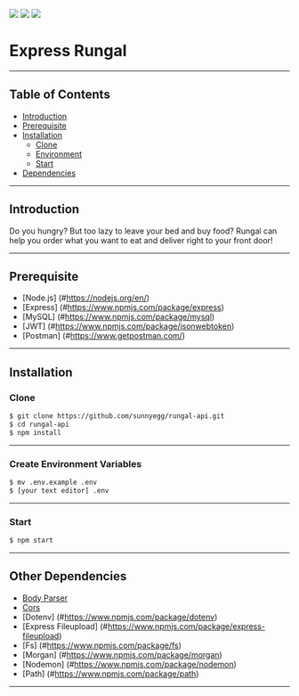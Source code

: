 ![](https://img.shields.io/badge/Code%20Style-Standard-yellow.svg)
![](https://img.shields.io/badge/Dependencies-Express-green.svg)
![](https://img.shields.io/badge/Storage-Localhost-orange.svg)

# Express Rungal

---
## Table of Contents

- [Introduction](#introduction)
- [Prerequisite](#prerequisite)
- [Installation](#installation)
    - [Clone](#clone)
    - [Environment](#environment)
    - [Start](#start)
- [Dependencies](#dependencies)

---
## Introduction

Do you hungry? But too lazy to leave your bed and buy food?
Rungal can help you order what you want to eat and deliver right to your front door!

---
## Prerequisite

- [Node.js] (#https://nodejs.org/en/)
- [Express] (#https://www.npmjs.com/package/express)
- [MySQL] (#https://www.npmjs.com/package/mysql)
- [JWT] (#https://www.npmjs.com/package/jsonwebtoken)
- [Postman] (#https://www.getpostman.com/)

---
## Installation
### Clone
```bash
$ git clone https://github.com/sunnyegg/rungal-api.git
$ cd rungal-api
$ npm install
```

---
### Create Environment Variables
```bash
$ mv .env.example .env
$ [your text editor] .env
```

---
### Start
```bash
$ npm start
```

---
## Other Dependencies

- [Body Parser](#https://www.npmjs.com/package/body-parser)
- [Cors](#https://www.npmjs.com/package/cors)
- [Dotenv] (#https://www.npmjs.com/package/dotenv)
- [Express Fileupload] (#https://www.npmjs.com/package/express-fileupload)
- [Fs] (#https://www.npmjs.com/package/fs)
- [Morgan] (#https://www.npmjs.com/package/morgan)
- [Nodemon] (#https://www.npmjs.com/package/nodemon)
- [Path] (#https://www.npmjs.com/package/path)

---